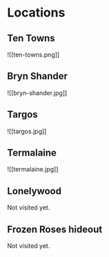 # Locations

## Ten Towns
![[ten-towns.png]]

## Bryn Shander
![[bryn-shander.jpg]]

## Targos
![[targos.jpg]]

## Termalaine
![[termalaine.jpg]]

## Lonelywood
Not visited yet.

## Frozen Roses hideout
Not visited yet.
